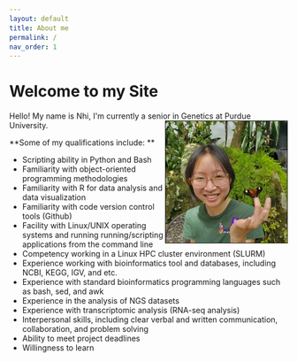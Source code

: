 ```yaml
---
layout: default
title: About me
permalink: /
nav_order: 1
---
```

<h1>Welcome to my Site</h1>  

<p>Hello! My name is Nhi, I'm currently a senior in Genetics at <img src="/assets/img/about_me_img/Screenshot (298).png" alt="nhivo" width="220" height="220" style="float:right" border="1">Purdue University.</p>    


**Some of my qualifications include: **
- Scripting ability in Python and Bash 
- Familiarity with object-oriented programming methodologies 
- Familiarity with R for data analysis and data visualization 
- Familiarity with code version control tools (Github) 
- Facility with Linux/UNIX operating systems and running running/scripting applications from the command line  
- Competency working in a Linux HPC cluster environment (SLURM) 
- Experience working with bioinformatics tool and databases, including NCBI, KEGG, IGV, and etc. 
- Experience with standard bioinformatics programming languages such as bash, sed, and awk
- Experience in the analysis of NGS datasets 
- Experience with transcriptomic analysis (RNA-seq analysis) 
- Interpersonal skills, including clear verbal and written communication, collaboration, and problem solving 
- Ability to meet project deadlines 
- Willingness to learn 
